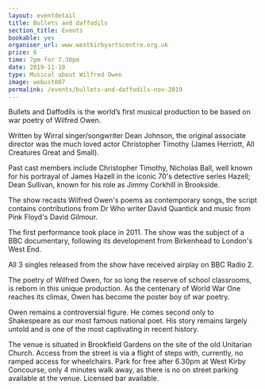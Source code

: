 ```yaml
---
layout: eventdetail
title: Bullets and daffodils
section_title: Events
bookable: yes
organiser_url: www.westkirbyartscentre.org.uk
price: 6
time: 7pm for 7.30pm
date: 2019-11-10
type: Musical about Wilfred Owen
image: wobust007
permalink: /events/bullets-and-daffodils-nov-2019
---
```


Bullets and Daffodils is the world’s first musical production to be based on war poetry of Wilfred Owen.

Written by Wirral singer/songwriter Dean Johnson, the original associate director was the much loved actor Christopher Timothy (James Herriott, All Creatures Great and Small).

Past cast members include Christopher Timothy, Nicholas Ball, well known for his portrayal of James Hazell in the iconic 70's detective series Hazell; Dean Sullivan, known for his
role as Jimmy Corkhill in Brookside.

The show recasts Wilfred Owen's poems as contemporary songs, the script contains contributions from Dr Who writer David Quantick and music from Pink Floyd's David Gilmour.

The first performance took place in 2011. The show was the subject of a BBC documentary, following its development from Birkenhead to London's West End.

All 3 singles released from the show have received airplay on BBC Radio 2.

The poetry of Wilfred Owen, for so long the reserve of school classrooms, is reborn in this unique production. As the centenary of World War One reaches its climax, Owen has become the poster boy of war poetry.

Owen remains a controversial figure. He comes second only to Shakespeare as our most famous national poet. His story remains largely untold and is one of the most captivating
in recent history.

The venue is situated in Brookfield Gardens on the site of the old Unitarian Church. Access from the street is via a flight of steps with, currently, no ramped access for wheelchairs.
Park for free after 6.30pm at West Kirby Concourse, only 4 minutes walk away, as there is no on street parking available at the venue. Licensed bar available.
